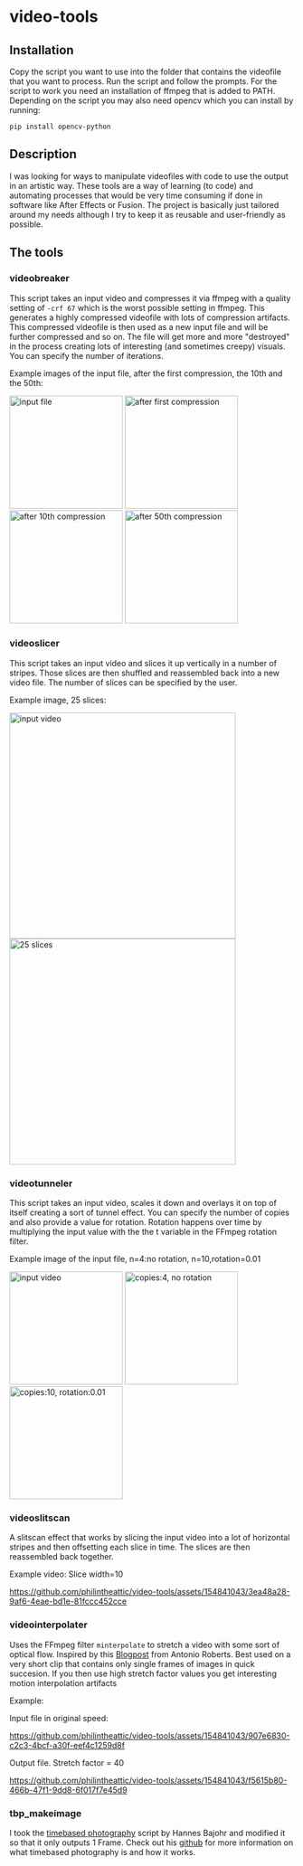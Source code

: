 # video-tools
## Installation
Copy the script you want to use into the folder that contains the videofile that you want to process. Run the script and follow the prompts. For the script to work you need an installation of ffmpeg that is added to PATH. Depending on the script you may also need opencv which you can install by running:
```
pip install opencv-python
```
## Description
I was looking for ways to manipulate videofiles with code to use the output in an artistic way. These tools are a way of learning (to code) and automating processes that would be very time consuming if done in software like After Effects or Fusion. The project is basically just tailored around my needs although I try to keep it as reusable and user-friendly as possible. 
## The tools
### videobreaker
This script takes an input video and compresses it via ffmpeg with a quality setting of `-crf 67` which is the worst possible setting in ffmpeg. This generates a highly compressed videofile with lots of compression artifacts. This compressed videofile is then used as a new input file and will be further compressed and so on. The file will get more and more "destroyed" in the process creating lots of interesting (and sometimes creepy) visuals. You can specify the number of iterations.

Example images of the input file, after the first compression, the 10th and the 50th:

<img width="200" alt="input file" src="https://github.com/philintheattic/video-tools/assets/154841043/d3dbab2c-37a6-4e1d-a87a-d1b43523e465">
<img width="200" alt="after first compression" src="https://github.com/philintheattic/video-tools/assets/154841043/45419e36-8556-4017-a7d4-dd1379cb35e4">
<img width="200" alt="after 10th compression" src="https://github.com/philintheattic/video-tools/assets/154841043/744d951c-80ef-4c05-8481-80e861777d45">
<img width="200" alt="after 50th compression" src="https://github.com/philintheattic/video-tools/assets/154841043/aa061c6a-148d-40b6-b587-8bcc309368fb">

### videoslicer
This script takes an input video and slices it up vertically in a number of stripes. Those slices are then shuffled and reassembled back into a new video file. The number of slices can be specified by the user.

Example image, 25 slices:

<img width="400" alt="input video" src="https://github.com/philintheattic/video-tools/assets/154841043/1f5fd741-cfe5-4af0-a9bc-cce59abbfd3a">
<img width="400" alt="25 slices" src="https://github.com/philintheattic/video-tools/assets/154841043/91e20c9b-010d-4082-836e-61e62afb906e">

### videotunneler
This script takes an input video, scales it down and overlays it on top of itself creating a sort of tunnel effect. You can specify the number of copies and also provide a value for rotation. Rotation happens over time by multiplying the input value with the the t variable in the FFmpeg rotation filter.

Example image of the input file, n=4:no rotation, n=10,rotation=0.01

<img width="200" alt="input video" src="https://github.com/philintheattic/video-tools/assets/154841043/c36a8581-f6ce-44c5-a10e-4ec4371f31a3">
<img width="200" alt="copies:4, no rotation" src="https://github.com/philintheattic/video-tools/assets/154841043/e7cb83c3-d1a6-43d8-ad32-665c208d817e">
<img width="200" alt="copies:10, rotation:0.01" src="https://github.com/philintheattic/video-tools/assets/154841043/2fa133cb-3922-4340-b5a9-8568988c9d6d">

### videoslitscan
A slitscan effect that works by slicing the input video into a lot of horizontal stripes and then offsetting each slice in time. The slices are then reassembled back together.

Example video: Slice width=10

https://github.com/philintheattic/video-tools/assets/154841043/3ea48a28-9af6-4eae-bd1e-81fccc452cce

### videointerpolater
Uses the FFmpeg filter `minterpolate` to stretch a video with some sort of optical flow. Inspired by this [Blogpost](https://www.hellocatfood.com/misusing-ffmpegs-motion-interpolation-options/) from Antonio Roberts. Best used on a very short clip that contains only single frames of images in quick succesion. If you then use high stretch factor values you get interesting motion interpolation artifacts

Example:

Input file in original speed:

https://github.com/philintheattic/video-tools/assets/154841043/907e6830-c2c3-4bcf-a30f-eef4c1259d8f

Output file. Stretch factor = 40

https://github.com/philintheattic/video-tools/assets/154841043/f5615b80-466b-47f1-9dd8-6f017f7e45d9

### tbp_makeimage
I took the [timebased photography](https://github.com/hbajohr/time-based-photography) script by Hannes Bajohr and modified it so that it only outputs 1 Frame. Check out his [github](https://github.com/hbajohr) for more information on what timebased photography is and how it works.





